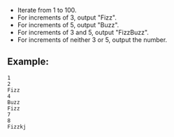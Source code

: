  - Iterate from 1 to 100.
 - For increments of 3, output "Fizz".
 - For increments of 5, output "Buzz".
 - For increments of 3 and 5, output "FizzBuzz".
 - For increments of neither 3 or 5, output the number.

## Example:

```
1
2
Fizz
4
Buzz
Fizz
7
8
Fizzkj
```

